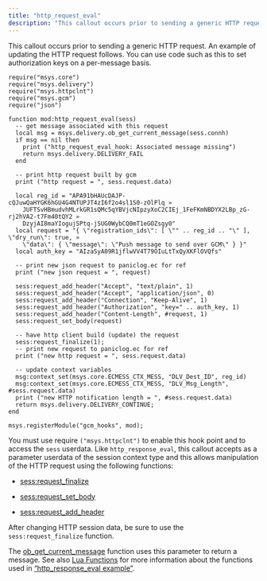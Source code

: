 ```yaml
---
title: "http_request_eval"
description: "This callout occurs prior to sending a generic HTTP request An example of updating the HTTP request follows You can use code such as this to set authorization keys on a per message basis Example 9 2 http request eval example You must use require msys httpclnt to enable this..."
---
```


This callout occurs prior to sending a generic HTTP request. An example of updating the HTTP request follows. You can use code such as this to set authorization keys on a per-message basis.

<a name="push.http_request_eval.example"></a> 


```
require("msys.core")
require("msys.delivery")
require("msys.httpclnt")
require("msys.gcm")
require("json")

function mod:http_request_eval(sess)
  -- get message associated with this request
  local msg = msys.delivery.ob_get_current_message(sess.connh)
  if msg == nil then
    print ("http_request_eval_hook: Associated message missing")
    return msys.delivery.DELIVERY_FAIL
  end

  -- print http request built by gcm
  print ("http request = ", sess.request.data)

  local reg_id = "APA91bHAUcDAJP-cQJuwQaHYGK6hGU4G4NTUPJT4zI6f2o4sl1S0-zOlPlq »
    JUFTSvHBmudvhMLrkGR1sQMc5qYBVjcNIpzyXoC2CIEj_1FeFKmNBDYX2LBp_zG-rj2hVA2-t7Fm40tQY2 »
    DzyjAI8maYIogujSPtq-jSUG0WybCQ0mT1eGOZsgy0"
  local request = "{ \"registration_ids\": [ \"" .. reg_id .. "\" ], \"dry_run\": true, »
    \"data\": { \"message\": \"Push message to send over GCM\" } }"
  local auth_key = "AIzaSyA09R1jflwVV4T79OIuLtTxQyXKFlOVQfs"

  -- print new json request to paniclog.ec for ref
  print ("new json request = ", request)

  sess:request_add_header("Accept", "text/plain", 1)
  sess:request_add_header("Accept", "application/json", 0)
  sess:request_add_header("Connection", "Keep-Alive", 1)
  sess:request_add_header("Authorization", "key=" .. auth_key, 1)
  sess:request_add_header("Content-Length", #request, 1)
  sess:request_set_body(request)

  -- have http client build (update) the request
  sess:request_finalize(1);
  -- print new request to paniclog.ec for ref
  print ("new http request = ", sess.request.data)

  -- update context variables
  msg:context_set(msys.core.ECMESS_CTX_MESS, "DLV_Dest_ID", reg_id)
  msg:context_set(msys.core.ECMESS_CTX_MESS, "DLV_Msg_Length", #sess.request.data)
  print ("new HTTP notification length = ", #sess.request.data)
  return msys.delivery.DELIVERY_CONTINUE;
end

msys.registerModule("gcm_hooks", mod);
```

You must use require `("msys.httpclnt")` to enable this hook point and to access the `sess` userdata. Like `http_response_eval`, this callout accepts as a parameter userdata of the session context type and this allows manipulation of the HTTP request using the following functions:

*   [sess:request_finalize](/momentum/3/3-reference/3-reference-lua-ref-sess-request-finalize)

*   [sess:request_set_body](/momentum/3/3-reference/3-reference-lua-ref-sess-request-set-body)

*   [sess:request_add_header](/momentum/3/3-reference/3-reference-lua-ref-sess-request-add-header)

After changing HTTP session data, be sure to use the `sess:request_finalize` function.

The [ob_get_current_message](/momentum/3/3-reference/3-reference-lua-ref-msys-delivery-ob-get-current-message) function uses this parameter to return a message. See also [Lua Functions](/momentum/3/3-reference/3-reference-lua-summary-table) for more information about the functions used in [“http_response_eval example”](/momentum/3/3-push/push-http-response-eval#push.http_response_eval.example).